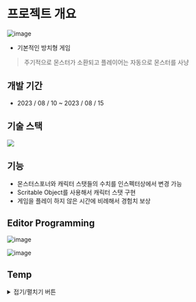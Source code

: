 # 프로젝트 개요
![image](https://github.com/sinnee/IdleGame/assets/40656425/d756111e-0456-4f6c-bc34-807710c59cb8)



- 기본적인 방치형 게임
> 주기적으로 몬스터가 소환되고 플레이어는 자동으로 몬스터를 사냥

## 개발 기간
- 2023 / 08 / 10 ~ 2023 / 08 / 15

## 기술 스택
<img src="https://img.shields.io/badge/Unity-FFFFFF?style=for-the-badge&logo=Unity&logoColor=black">

## 기능
- 몬스터스포너와 캐릭터 스탯들의 수치를 인스펙터상에서 변경 가능
- Scritable Object를 사용해서 캐릭터 스탯 구현
- 게임을 플레이 하지 않은 시간에 비례해서 경험치 보상

## Editor Programming
![image](https://github.com/sinnee/IdleGame/assets/40656425/cdf000d0-e168-4bf8-b193-7195cc678edc)

![image](https://github.com/sinnee/IdleGame/assets/40656425/7104472a-3408-4c0f-a330-7adfd2b615a3)






## Temp
<details>
<summary>접기/펼치기 버튼</summary>
<div markdown="1">

### 게임 접속
[이미지](https://github.com/sgdevcamp2022/ants/blob/main/img/ForReadMe/%EB%A1%9C%EA%B7%B8%EC%9D%B8.png)

### 회원 가입
[이미지](https://github.com/sgdevcamp2022/ants/blob/main/img/ForReadMe/%ED%9A%8C%EC%9B%90%EA%B0%80%EC%9E%85.png)

### 게임 로비
[이미지](https://github.com/sgdevcamp2022/ants/blob/main/img/ForReadMe/%EA%B2%8C%EC%9E%84%20%EB%A1%9C%EB%B9%84.png)

### 채팅
[이미지](https://github.com/sgdevcamp2022/ants/blob/main/img/ForReadMe/%EC%B1%84%ED%8C%85.png)

### 설정
[이미지](https://github.com/sgdevcamp2022/ants/blob/main/img/ForReadMe/%EC%84%A4%EC%A0%95.png)

### 상점
[이미지](https://github.com/sgdevcamp2022/ants/blob/main/img/ForReadMe/%EC%83%81%EC%A0%90.png)

### 인벤토리
[이미지](https://github.com/sgdevcamp2022/ants/blob/main/img/ForReadMe/%EC%9D%B8%EB%B2%A4%ED%86%A0%EB%A6%AC.png)

### 게임모드 선택
[이미지](https://github.com/sgdevcamp2022/ants/blob/main/img/ForReadMe/%EA%B2%8C%EC%9E%84%EB%AA%A8%EB%93%9C%20%EC%84%A0%ED%83%9D.png)

### PVP 게임
[이미지](https://github.com/sgdevcamp2022/ants/blob/main/img/ForReadMe/PVP%20%EA%B2%8C%EC%9E%84.png)

### PVE 게임
[이미지](https://github.com/sgdevcamp2022/ants/blob/main/img/ForReadMe/PVE%20%EA%B2%8C%EC%9E%84.png)

### PVE 방 목록 및 방생성
[이미지](https://github.com/sgdevcamp2022/ants/blob/main/img/ForReadMe/PVE%20%EB%B0%A9%20%EB%AA%A9%EB%A1%9D%20%EB%B0%8F%20%EC%83%9D%EC%84%B1.png)

### PVE 대기방
[이미지](https://github.com/sgdevcamp2022/ants/blob/main/img/ForReadMe/PVE%20%EB%8C%80%EA%B8%B0%EB%B0%A9.png)

### PVE 게임
[이미지](https://github.com/sgdevcamp2022/ants/blob/main/img/ForReadMe/PVE%20%EA%B2%8C%EC%9E%84.png)

</div>
</details>

